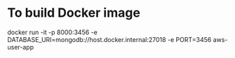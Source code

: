# To build Docker image
  docker run -it -p 8000:3456 -e DATABASE_URI=mongodb://host.docker.internal:27018 -e PORT=3456 aws-user-app
